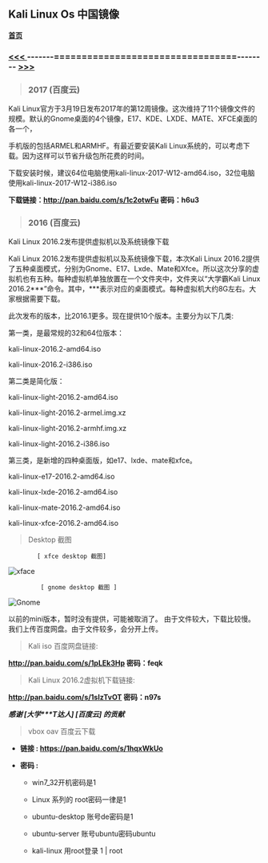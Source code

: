 Kali Linux Os  中国镜像
----------------------

**[首页][index]**

### [ <<< ][before]     -------=================================-------- [ >>> ][next] ###


> ### 2017 (百度云)

Kali Linux官方于3月19日发布2017年的第12周镜像。这次维持了11个镜像文件的规模。默认的Gnome桌面的4个镜像，E17、KDE、LXDE、MATE、XFCE桌面的各一个，

手机版的包括ARMEL和ARMHF。有最近要安装Kali Linux系统的，可以考虑下载。因为这样可以节省升级包所花费的时间。

下载安装时候，建议64位电脑使用kali-linux-2017-W12-amd64.iso，32位电脑使用kali-linux-2017-W12-i386.iso

 **下载链接：http://pan.baidu.com/s/1c2otwFu 密码：h6u3**


> ### 2016 (百度云)  

 Kali Linux 2016.2发布提供虚拟机以及系统镜像下载

 Kali Linux 2016.2发布提供虚拟机以及系统镜像下载，本次Kali Linux 2016.2提供了五种桌面模式，分别为Gnome、E17、Lxde、Mate和Xfce。所以这次分享的虚拟机也有五种。每种虚拟机单独放置在一个文件夹中，文件夹以“大学霸Kali Linux 2016.2\*\*\*”命令。其中，\***表示对应的桌面模式。每种虚拟机大约8G左右。大家根据需要下载。

 此次发布的版本，比2016.1更多。现在提供10个版本。主要分为以下几类:

 第一类，是最常规的32和64位版本：

 kali-linux-2016.2-amd64.iso

 kali-linux-2016.2-i386.iso

 第二类是简化版：

 kali-linux-light-2016.2-amd64.iso

 kali-linux-light-2016.2-armel.img.xz

 kali-linux-light-2016.2-armhf.img.xz

 kali-linux-light-2016.2-i386.iso

 第三类，是新增的四种桌面版，如e17、lxde、mate和xfce。

 kali-linux-e17-2016.2-amd64.iso

 kali-linux-lxde-2016.2-amd64.iso

 kali-linux-mate-2016.2-amd64.iso

 kali-linux-xfce-2016.2-amd64.iso

> Desktop 截图

			[ xfce desktop 截图]

![xface](http://img.blog.csdn.net/20160901105850586?watermark/2/text/aHR0cDovL2Jsb2cuY3Nkbi5uZXQv/font/5a6L5L2T/fontsize/400/fill/I0JBQkFCMA==/dissolve/70/gravity/Center)

             [ gnome desktop 截图 ]

![Gnome](http://img.blog.csdn.net/20160901105840289?watermark/2/text/aHR0cDovL2Jsb2cuY3Nkbi5uZXQv/font/5a6L5L2T/fontsize/400/fill/I0JBQkFCMA==/dissolve/70/gravity/Center)

 以前的mini版本，暂时没有提供，可能被取消了。
 由于文件较大，下载比较慢。我们上传百度网盘。由于文件较多，会分开上传。

> Kali iso 百度网盘链接:

 **http://pan.baidu.com/s/1pLEk3Hp 密码：feqk**

 > Kali Linux 2016.2虚拟机下载链接:

**http://pan.baidu.com/s/1slzTvOT 密码：n97s**


**_感谢 [大学\*\*\*T达人] [百度云] 的贡献_**


> vbox oav 百度云下载

- **链接 : https://pan.baidu.com/s/1hqxWkUo**

- **密码 :**

   - win7_32开机密码是1

   - Linux 系列的 root密码一律是1

   - ubuntu-desktop 账号de密码是1

   - ubuntu-server 账号ubuntu密码ubuntu

   - kali-linux 用root登录 1 | root

[before]: https://hewei-github.github.io/wechat/w0.html
[next]: https://hewei-github.github.io/wechat/w2.html
[nav]: https://hewei-github.github.io/nav/main.html
[index]: https://hewei-github.github.io/
